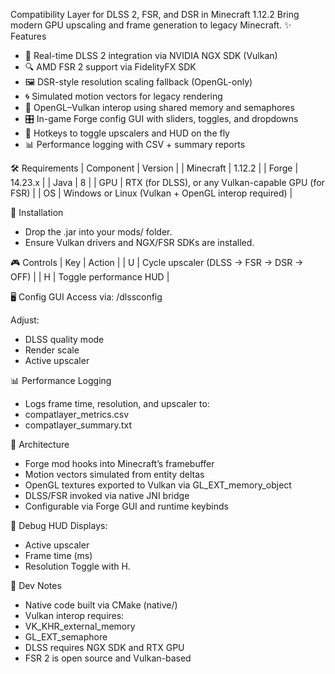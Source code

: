 Compatibility Layer for DLSS 2, FSR, and DSR in Minecraft 1.12.2
Bring modern GPU upscaling and frame generation to legacy Minecraft.
✨ Features
- 🧠 Real-time DLSS 2 integration via NVIDIA NGX SDK (Vulkan)
- 🔍 AMD FSR 2 support via FidelityFX SDK
- 🖼️ DSR-style resolution scaling fallback (OpenGL-only)
- 🌀 Simulated motion vectors for legacy rendering
- 🔄 OpenGL–Vulkan interop using shared memory and semaphores
- 🎛️ In-game Forge config GUI with sliders, toggles, and dropdowns
- 🎹 Hotkeys to toggle upscalers and HUD on the fly
- 📊 Performance logging with CSV + summary reports

🛠️ Requirements
| Component | Version | 
| Minecraft | 1.12.2 | 
| Forge | 14.23.x | 
| Java | 8 | 
| GPU | RTX (for DLSS), or any Vulkan-capable GPU (for FSR) | 
| OS | Windows or Linux (Vulkan + OpenGL interop required) | 



🚀 Installation
- Drop the .jar into your mods/ folder.
- Ensure Vulkan drivers and NGX/FSR SDKs are installed.

🎮 Controls
| Key | Action | 
| U | Cycle upscaler (DLSS → FSR → DSR → OFF) | 
| H | Toggle performance HUD | 



🖥️ Config GUI
Access via:
/dlssconfig


Adjust:
- DLSS quality mode
- Render scale
- Active upscaler

📊 Performance Logging
- Logs frame time, resolution, and upscaler to:
- compatlayer_metrics.csv
- compatlayer_summary.txt

🧠 Architecture
- Forge mod hooks into Minecraft’s framebuffer
- Motion vectors simulated from entity deltas
- OpenGL textures exported to Vulkan via GL_EXT_memory_object
- DLSS/FSR invoked via native JNI bridge
- Configurable via Forge GUI and runtime keybinds

🧪 Debug HUD
Displays:
- Active upscaler
- Frame time (ms)
- Resolution
Toggle with H.

🧰 Dev Notes
- Native code built via CMake (native/)
- Vulkan interop requires:
- VK_KHR_external_memory
- GL_EXT_semaphore
- DLSS requires NGX SDK and RTX GPU
- FSR 2 is open source and Vulkan-based


